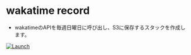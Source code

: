 # wakatime record

* wakatimeのAPIを毎週日曜日に呼び出し、S3に保存するスタックを作成します。

[![Launch](https://s3.amazonaws.com/cloudformation-examples/cloudformation-launch-stack.png)](https://console.aws.amazon.com/cloudformation/home?region=ap-northeast-1#/stacks/new?stackName=wakattime-record&templateURL=https://s3-ap-northeast-1.amazonaws.com/otamachan-cloudformation/wakatime-record.template)